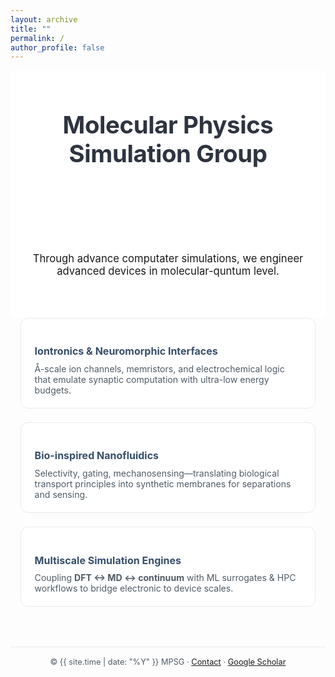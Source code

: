 ```yaml
---
layout: archive
title: ""
permalink: /
author_profile: false
---
```


<!-- Fonts & Icons -->
<link rel="preconnect" href="https://fonts.googleapis.com">
<link href="https://fonts.googleapis.com/css2?family=Inter:wght@400;600;700&display=swap" rel="stylesheet">
<link href="https://cdnjs.cloudflare.com/ajax/libs/font-awesome/6.5.0/css/all.min.css" rel="stylesheet">

<style>
:root{
  --accent1:#364f6b;   /* deep slate */
  --accent2:#809bce;   /* soft steel */
  --gray-750:#2e3440;
  --gray-500:#4f5b66;
  --gray-150:#e5e9f0;
}

/* hero canvas */
#titleCanvas{
  width: clamp(240px, 72vw, 500px);   /*  ← was 72vw 760px  */
  height: 90px;
  display:block;
  margin:0 auto 1.6rem;
}

/* — Hero — (now white) */
.hero{
  text-align:center;
  padding:4rem 1rem 3rem;
  background:#fff;
}
.mission{font-size:1.04rem;margin-top:.9rem;max-width:740px;margin-inline:auto}

.hero-heading {
  font-size: clamp(1.6rem, 4vw, 2.4rem); 
  font-weight: 700;
  letter-spacing: -0.4px;
  margin: 0 0 1.2rem;
  color: var(--gray-750);
}

/* — Research Cards — */
.grid{
  display:grid;gap:1.4rem;
  grid-template-columns:repeat(auto-fill,minmax(260px,1fr));
  max-width:1100px;margin:0 auto 4rem;padding:0 1rem;
}
.card{
  background:#fff;border:1px solid var(--gray-150);border-radius:12px;
  padding:1.25rem 1.35rem;
  transition:transform .25s,border-color .25s;
  transform-style:preserve-3d;perspective:600px;
}
.card:hover{border-color:var(--accent1);transform:translateY(-4px) rotateX(3deg) rotateY(-3deg)}
.card h3{font-size:1rem;margin-bottom:.6rem;color:var(--accent1)}
.card p{margin:0;font-size:.88rem;color:var(--gray-500)}

/* Footer */
.footer{border-top:1px solid var(--gray-150);padding:1rem 0;text-align:center;font-size:.8rem;color:var(--gray-500)}
</style>

<!-- — HERO — -->
<section class="hero">
  <h1 class="hero-heading">Molecular Physics Simulation Group</h1>

  <canvas id="titleCanvas"></canvas>

  <p class="mission">
    Through advance computater simulations, we engineer advanced devices in molecular-quntum level.
  </p>
</section>

<!-- — RESEARCH PILLARS — -->
<div class="grid">
  <div class="card">
    <h3><i class="fa-solid fa-brain"></i> Iontronics &amp; Neuromorphic Interfaces</h3>
    <p>Å-scale ion channels, memristors, and electrochemical logic that emulate synaptic computation with ultra-low energy budgets.</p>
  </div>

  <div class="card">
    <h3><i class="fa-solid fa-dna"></i> Bio-inspired Nanofluidics</h3>
    <p>Selectivity, gating, mechanosensing—translating biological transport principles into synthetic membranes for separations and sensing.</p>
  </div>

  <div class="card">
    <h3><i class="fa-solid fa-rocket"></i> Multiscale Simulation Engines</h3>
    <p>Coupling <strong>DFT ↔ MD ↔ continuum</strong> with ML surrogates & HPC workflows to bridge electronic to device scales.</p>
  </div>
</div>

<!-- — FOOTER — -->
<div class="footer">
  © {{ site.time | date: "%Y" }} MPSG ·
  <a href="mailto:ynoh@nd.edu">Contact</a> ·
  <a href="{{ site.author.googlescholar }}">Google Scholar</a>
</div>

<!-- p5 hero graphic -->
<script src="https://cdnjs.cloudflare.com/ajax/libs/p5.js/1.5.0/p5.min.js"></script>
<script src="{{ '/assets/js/lj-hero.js' | relative_url }}"></script>

<!-- Fade-in cards -->
<script>
document.addEventListener('DOMContentLoaded',()=>{
  const cards=document.querySelectorAll('.card');
  const io=new IntersectionObserver(e=>e.forEach(i=>i.isIntersecting&&i.target.classList.add('in')),
                                    {threshold:.15});
  cards.forEach(c=>io.observe(c));
});
</script>

